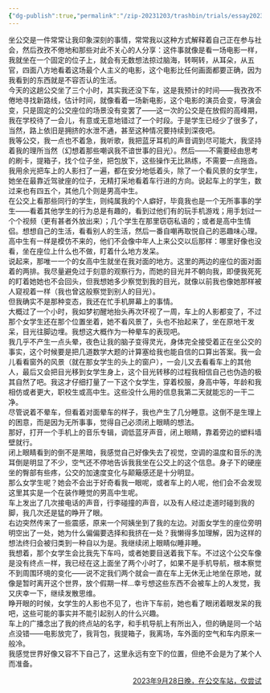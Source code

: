 ```yaml
---
{"dg-publish":true,"permalink":"/zip-20231203/trashbin/trials/essay20230928/","title":"230928","tags":["fiction"]}
---
```



坐公交是一件常常让我印象深刻的事情，常常我以这种方式解释着自己正在参与社会，然后孜孜不倦地和那些对此不关心的人分享：这件事就像是看一场电影一样，我就坐在一个固定的位子上，就会有无数想法掠过脑海，转啊转，从耳朵，从五官，四面八方地看着这场最个人主义的电影，这个电影比任何画面都要正确，因为我看到的东西就是不容否认的生活。  
今天的这趟公交坐了三个小时，其实我还没下车，这是我预计的时间——我孜孜不倦地寻找新路线，估计时间，就像看着一场新电影，这个电影的演员会变，导演会变，只是固定的公交座位的场景没有变罢了——这一次的公交是在放假的高峰期，我在学校待了一会儿，有意或无意地错过了一个时段。于是学生已经少了很多了，当然，路上依旧是拥挤的水泄不通，甚至这种情况要持续到深夜吧。  
我等公交，我一点也不着急，我听歌，我把蓝牙耳机的声音调到尽可能大，我坚持着我的理所当然（幻想着那些嘲讽我不谙世事的目光）。然后——不需要经由思考的刷卡，提箱子，找个位子坐，把包放下，这些操作无比熟练，不需要一点拖沓。  
我用余光把车上的人影扫了一遍，都在安分地低着头，除了一个看风景的女学生，她坐在最靠近驾驶座的位子，无精打采地看着车行进的方向。说起车上的学生，数过来也有四五个，其他几个则是男高中生。  
在公交上看那些同行的学生，则纯属我的个人癖好，毕竟我也是一个无所事事的学生——看着其他学生的行为总是有趣的，看到过他们有的玩手机游戏；用手划过一个个视频（更有甚者外放出来）；几个学生在那里窃窃私语的；或者是高中生情侣。想想自己的生活，看看别人的生活，然后一番自嘲再取悦自己的恶趣味心理。高中生有一样是模仿不来的，他们不会像中年人上来公交以后那样：哪里好像也没看，坐在座位上什么也不做，盯着什么地方发呆。  
说起来，那唯一一个的女高中生就坐在我对面的地方。这里的两边的座位的面对面着的两排。我尽量避免过于刻意的观察行为，而她的目光并不朝向我，即便我死死的盯着她她也不会回头，但我想她多少察觉到我的目光，就像以前我也像她那样被人窥视着一样（我也曾这般察觉到别人的目光）。  
但我确实不是那种变态，我还在忙手机屏幕上的事情。  
大概过了一个小时，我如梦初醒地抬头再次环视了一周，车上的人影都变了，不过那个女学生还在那个位置坐着，她不看风景了，头也不抬起来了，坐在原地干发呆，目光往脚边埋。我想这大概作为一种晕车的表现吧。  
我几乎不产生一点头晕，夜色让我的脑子变得灵光，身体完全接受着正在坐公交的事实，这个时候要是把几道数学大题的计算塞给我也能自信的口算出答案。我一会儿看看窗外的风景（就在那女学生的头上的窗户），一会儿又去看看车上的其他人，最后又会把目光移到女学生身上，这个目光转移的过程我相信自己也伪造的极其自然了吧。我这才仔细打量了一下这个女学生，穿着校服，身高中等，年龄和我相仿或者更大，职校生或高中生。这些没什么用的信息我第二天就能忘的一干二净。  
尽管说着不晕车，但看着对面晕车的样子，我也产生了几分睡意。这倒不是生理上的困意，而是因为无所事事，觉得自己必须闭上眼睛的想法。  
那好，打开一个手机上的音乐专辑，调低蓝牙声音，闭上眼睛，靠着旁边的塑料墙壁就行。  
闭上眼睛看到的倒不是黑暗，我感觉自己好像失去了视觉，空调的温度和音乐的洗耳倒是明显了不少，空气还不停地告诉我我坐在公交上的这个信息。身子下的硬座坐的臀部有些疼，公交的加速度变化与颠簸感还是十分明显。  
那么女学生呢？她会不会出于好奇看我一眼呢，或者车上的人呢，他们会不会发现这里其实是一个在装作睡觉的男高中生呢。  
车上发出了几次接电话的声音，行李碰撞的声音，以及有人经过走道时碰到我的脚，我几次还是猛的睁开了眼。  
右边突然传来了一些震感，原来一个阿姨坐到了我的左边。对面女学生的座位旁明明空出了一处，她为什么偏偏要选择和我挤在一处？我懒得多加理解，因为这样的想法终归会被归类到一种自以为是。我继续闭上眼睛似睡非睡。  
我想着，那个女学生会比我先下车吗，或者她要目送着我下车。不过这个公交车像是没有终点一样，我已经在这上面坐了两个小时了，如果不是手机导航，根本察觉不到周围环境的变化——说不定我们两个就会一直在车上无休无止地坐在原地，就像是暂时离开这个世界，放个假期一样…幸亏想这些东西不会被车上的人发觉，我又庆幸一下，继续发散思维。  
睁开眼的时候，女学生的人影也不见了，也许下车前，她也看了眼闭着眼发呆的我吧，这些可能的事实并不能引起别人的什么兴趣。  
车上的广播念出了我的终点站的名字，和手机导航上有所出入，但的确是同一个站点没错——电影放完了，我背包，我提箱子，我离场，车外面的空气和车内原来一般冷。  
我感觉世界好像又容不下自己了，这里永远有空下的位置，但绝不会是为了某个人而准备。

<p align="right"><u>2023年9月28日晚，在公交车站，仅尝试</u></p>